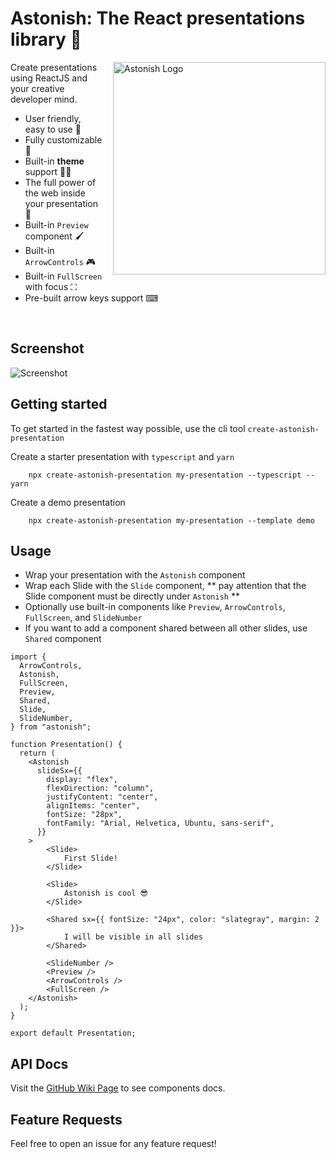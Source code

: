 <!-- markdownlint-configure-file {
  "MD013": {
    "code_blocks": false,
    "tables": false
  },
  "MD033": false,
  "MD041": false
} -->

<div align="left">

# Astonish: The React presentations library 🎉

<img src="https://i.imgur.com/b5KKqA6.png" align="right"
     alt="Astonish Logo" width="340" height="340" style="margin-left: 16px;">

Create presentations using ReactJS and your creative developer mind.
* User friendly, easy to use 🍰
* Fully customizable 🦋 
* Built-in **theme** support 💅🏼
* The full power of the web inside your presentation 💪
* Built-in `Preview` component 🖌️
* Built-in `ArrowControls` 🎮
* Built-in `FullScreen` with focus ⛶
* Pre-built arrow keys support ⌨

<br />

## Screenshot

![Screenshot][screenshot]

## Getting started
To get started in the fastest way possible, use the cli tool `create-astonish-presentation`

Create a starter presentation with `typescript` and `yarn`
```
    npx create-astonish-presentation my-presentation --typescript --yarn
```

Create a demo presentation
```
    npx create-astonish-presentation my-presentation --template demo
```

## Usage
* Wrap your presentation with the `Astonish` component
* Wrap each Slide with the `Slide` component, ** pay attention that the Slide component must be directly under `Astonish` **
* Optionally use built-in components like `Preview`, `ArrowControls`, `FullScreen`, and `SlideNumber`
* If you want to add a component shared between all other slides, use `Shared` component

```JSX
import {
  ArrowControls,
  Astonish,
  FullScreen,
  Preview,
  Shared,
  Slide,
  SlideNumber,
} from "astonish";

function Presentation() {
  return (
    <Astonish
      slideSx={{
        display: "flex",
        flexDirection: "column",
        justifyContent: "center",
        alignItems: "center",
        fontSize: "28px",
        fontFamily: "Arial, Helvetica, Ubuntu, sans-serif",
      }}
    >
        <Slide>
            First Slide!
        </Slide>

        <Slide>
            Astonish is cool 😎
        </Slide>

        <Shared sx={{ fontSize: "24px", color: "slategray", margin: 2 }}>
            I will be visible in all slides
        </Shared>
        
        <SlideNumber />
        <Preview />
        <ArrowControls />
        <FullScreen />
    </Astonish>
  );
}

export default Presentation;

```

## API Docs
Visit the [GitHub Wiki Page](https://github.com/fayez-nazzal/Astonish/wiki) to see components docs.
     
## Feature Requests
Feel free to open an issue for any feature request!

</div>

[screenshot]: astonish.webp
